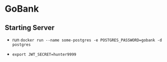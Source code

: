 # GoBank

## Starting Server

- run `docker run --name some-postgres -e POSTGRES_PASSWORD=gobank -d postgres`

- `export JWT_SECRET=hunter9999`
